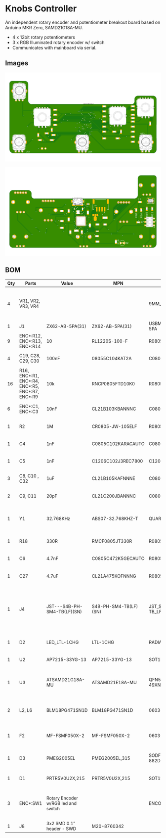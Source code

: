 # Knobs Controller

An independent rotary encoder and potentiometer breakout board based on Arduino MKR Zero, SAMD21G18A-MU. 
* 4 x 12bit rotary potentiometers
* 3 x RGB Illuminated rotary encoder w/ switch
* Communicates with mainboard via serial.

## Images

![top view](images/Knob_controller_top_view.png)

![bottom view](images/Knob_controller_bottom_view.png)

## BOM
| Qty | Parts                                       | Value                               | MPN                   | Package                       | Description                                                                  |
|-----|---------------------------------------------|-------------------------------------|-----------------------|-------------------------------|------------------------------------------------------------------------------|
| 4   | VR1, VR2, VR3, VR4                          |                                     |                       | 9MM_SNAP-IN_POT               | 9mm vertical snap-in pot, Alpha / Panasonic style                            |
| 1   | J1                                          | ZX62-AB-5PA(31)                     | ZX62-AB-5PA(31)       | USBMICRO-ZX62-AB-5PA          |                                                                              |
| 9   | ENC*:R12, ENC*:R13, ENC*:R14                | 10                                  | RL1220S-100-F         | R0805                         | RESISTOR, European symbol                                                    |
| 4   | C19, C28, C29, C30                          | 100nF                               | 08055C104KAT2A        | C0805                         | CAPACITOR, European symbol                                                   |
| 16  | R16, ENC*:R1, ENC*:R4, ENC*:R5, ENC*:R7, ENC*:R9 | 10k                                 | RNCP0805FTD10K0       | R0805                         | RESISTOR, European symbol                                                    |
| 6   | ENC*:C1, ENC*:C3                            | 10nF                                | CL21B103KBANNNC       | C0805                         | CAPACITOR, European symbol                                                   |
| 1   | R2                                          | 1M                                  | CR0805-JW-105ELF      | R0805                         | RESISTOR, European symbol                                                    |
| 1   | C4                                          | 1nF                                 | C0805C102KARACAUTO    | C0805                         | CAPACITOR, European symbol                                                   |
| 1   | C5                                          | 1nF                                 | C1206C102J3REC7800    | C1206                         | CAPACITOR, European symbol                                                   |
| 3   | C8, C10 , C32                              | 1uF                                 | CL21B105KAFNNNE      | C0805                         | CAPACITOR, European symbol                                                   |
| 2   | C9, C11                                     | 20pF                                | CL21C200JBANNNC       | C0805                         | CAPACITOR, European symbol                                                   |
| 1   | Y1                                          | 32.768KHz                           | ABS07-32.768KHZ-T     | QUARZO-ABS07                  | CRYSTAL 32.768KHZ 12.5PF SMD 3.2x1.5mm                                       |
| 1   | R18                                         | 330R                                | RMCF0805JT330R        | R0805                         | RESISTOR, European symbol                                                    |
| 1   | C6                                          | 4.7nF                               | C0805C472K5GECAUTO    | R0805                         | CAPACITOR, European symbol                                                   |
| 1   | C27                                         | 4.7uF                               | CL21A475KOFNNNG       | R0805                         | CAPACITOR, European symbol                                                   |
| 1   | J4                                          | JST---S4B-PH-SM4-TB(LF)(SN)         | S4B-PH-SM4-TB(LF)(SN) | JST_S4B-PH-SM4-TB_LF_SN_0     | 4 Positions Header Connector 0.079 (2.00mm) Surface Mount, Right Angle Tin"" |
| 1   | D2                                          | LED_LTL-1CHG                        | LTL-1CHG              | RADIAL 3MM                    | LED RED DIFFUSED T/H                                                         |
| 1   | U2                                          | AP7215-33YG-13                      | AP7215-33YG-13        | SOT150P400X160-3N             | IC REG LDO 3.3V 0.6A SOT89-3                                                 |
| 1   | U3                                          | ATSAMD21G18A-MU                     | ATSAMD21E18A-MU       | QFN50P700X700X90-49XN-EPSQ515 | IC MCU 32BIT 256KB FLASH 48QFN                                               |
| 2   | L2, L6                                      | BLM18PG471SN1D                      | BLM18PG471SN1D        | 0603-1608X90N                 | FERRITE CHIP 470 OHM 1000MA 0603                                             |
| 1   | F2                                          | MF-FSMF050X-2                       | MF-FSMF050X-2         | 0603-F1608X100N               | FUSE PTC RESET 500MA SMD 0603                                                |
| 1   | D3                                          | PMEG2005EL                          | PMEG2005EL,315        | SODFL1008X40N-882D            | DIODE SCHOTTKY 20V 500MA SOD882                                              |
| 1   | D1                                          | PRTR5V0U2X,215                      | PRTR5V0U2X,215        | SOT190P230X110-4N             | TVS DIODE 5.5VWM SOT143B                                                     |
| 3   | ENC*:SW1                                    | Rotary Encoder w/RGB led and switch |                       | ENCODER_LED_3_KIT             | Illuminated Rotary Encoder w/ RGB LED and select switch                      |
| 1   | J8                                          | 3x2 SMD 0.1” header - SWD           | M20-8760342           |                               |                                                                              |
